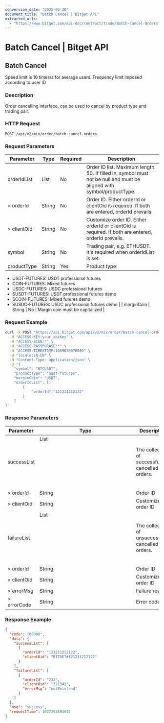 ```yaml
---
conversion_date: "2025-03-20"
document_title: "Batch Cancel | Bitget API"
extracted_urls:
  - "https://www.bitget.com/api-doc/contract/trade/Batch-Cancel-Orders"
---
```


# Batch Cancel | Bitget API

## Batch Cancel

Speed limit is 10 times/s for average users. Frequency limit imposed according to user ID

### Description

Order cancelling interface, can be used to cancel by product type and trading pair.

### HTTP Request

`POST /api/v2/mix/order/batch-cancel-orders`

### Request Parameters

| Parameter       | Type | Required | Description                                                                 |
|----------------|------|----------|-----------------------------------------------------------------------------|
| orderIdList     | List | No       | Order ID list. Maximum length: 50. If filled in, symbol must not be null and must be aligned with symbol/productType. |
| > orderId       | String | No     | Order ID. Either orderId or clientOid is required. If both are entered, orderId prevails. |
| > clientOid     | String | No     | Customize order ID. Either orderId or clientOid is required. If both are entered, orderId prevails. |
| symbol          | String | No     | Trading pair, e.g. ETHUSDT. It's required when orderIdList is set.         |
| productType     | String | Yes    | Product type:
  - USDT-FUTURES: USDT professional futures
  - COIN-FUTURES: Mixed futures
  - USDC-FUTURES: USDC professional futures
  - SUSDT-FUTURES: USDT professional futures demo
  - SCOIN-FUTURES: Mixed futures demo
  - SUSDC-FUTURES: USDC professional futures demo |
| marginCoin      | String | No     | Margin coin must be capitalized                                           |

### Request Example

```bash
curl -X POST "https://api.bitget.com/api/v2/mix/order/batch-cancel-orders" \
  -H "ACCESS-KEY:your apiKey" \
  -H "ACCESS-SIGN:*" \
  -H "ACCESS-PASSPHRASE:*" \
  -H "ACCESS-TIMESTAMP:1659076670000" \
  -H "locale:zh-CN" \
  -H "Content-Type: application/json" \
  -d '{
    "symbol": "BTCUSDT",
    "productType": "usdt-futures",
    "marginCoin": "USDT",
    "orderIdList": [
        {
            "orderId":"121211212122"
        }
    ]
}'
```

### Response Parameters

| Parameter     | Type          | Description                               |
|--------------|---------------|-------------------------------------------|
| successList  | List<Object>  | The collection of successfully cancelled orders. |
| > orderId    | String        | Order ID                                  |
| > clientOid  | String        | Customize order ID                        |
| failureList  | List<Object>  | The collection of unsuccessfully cancelled orders. |
| > orderId    | String        | Order ID                                  |
| > clientOid  | String        | Customize order ID                        |
| > errorMsg   | String        | Failure reason                            |
| > errorCode  | String        | Error code                                |

### Response Example

```json
{
  "code": "00000",
  "data": {
    "successList": [
      {
        "orderId": "121211212122",
        "clientOid": "BITGET#121211212122"
      }
    ],
    "failureList": [
      {
        "orderId": "232",
        "clientOid": "321342",
        "errorMsg": "notExistend"
      }
    ]
  },
  "msg": "success",
  "requestTime": 1627293504612
}
```

